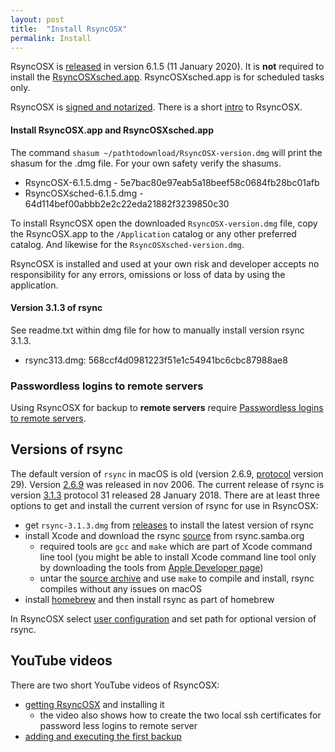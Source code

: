 ```yaml
---
layout: post
title:  "Install RsyncOSX"
permalink: Install
---
```

RsyncOSX is [released](https://github.com/rsyncOSX/RsyncOSX/releases/tag/v6.1.5) in version 6.1.5 (11 January 2020). It is **not** required to install the [RsyncOSXsched.app](https://github.com/rsyncOSX/RsyncOSXsched). RsyncOSXsched.app is for scheduled tasks only.

RsyncOSX is [signed and notarized](/Notarized). There is a short [intro](/Intro) to RsyncOSX.

#### Install RsyncOSX.app and  RsyncOSXsched.app

The command `shasum ~/pathtodownload/RsyncOSX-version.dmg` will print the shasum for the .dmg file. For your own safety verify the shasums.

- RsyncOSX-6.1.5.dmg - 5e7bac80e97eab5a18beef58c0684fb28bc01afb
-	RsyncOSXsched-6.1.5.dmg - 64d114bef00abbb2e2c22eda21882f3239850c30

To install RsyncOSX open the downloaded `RsyncOSX-version.dmg` file, copy the RsyncOSX.app to the `/Application` catalog or any other preferred catalog. And likewise for the `RsyncOSXsched-version.dmg`.

RsyncOSX is installed and used at your own risk and developer accepts no responsibility for any errors, omissions or loss of data by using the application.

#### Version 3.1.3 of rsync

See readme.txt within dmg file for how to manually install version rsync 3.1.3.

- rsync313.dmg: 568ccf4d0981223f51e1c54941bc6cbc87988ae8

### Passwordless logins to remote servers

Using RsyncOSX for backup to **remote servers** require [Passwordless logins to remote servers](/Remotelogins).

## Versions of rsync

The default version of `rsync` in macOS is old (version 2.6.9, [protocol](https://rsync.samba.org/how-rsync-works.html) version 29). Version [2.6.9](https://download.samba.org/pub/rsync/src/rsync-2.6.9-NEWS) was released in nov 2006. The current release of rsync is version [3.1.3](https://download.samba.org/pub/rsync/src/rsync-3.1.3-NEWS) protocol 31 released 28 January 2018. There are at least three options to get and install the current version of rsync for use in RsyncOSX:

- get `rsync-3.1.3.dmg` from [releases](https://github.com/rsyncOSX/RsyncOSX/releases) to install the latest version of rsync
- install Xcode and download the rsync [source](https://rsync.samba.org/) from rsync.samba.org
	- required tools are `gcc` and `make` which are part of Xcode command line tool (you might be able to install Xcode command line tool only by downloading the tools from [Apple Developer page](https://developer.apple.com/))
	- untar the [source archive](https://download.samba.org/pub/rsync/src/) and use `make` to compile and install, rsync compiles without any issues on macOS
- install [homebrew](https://en.wikipedia.org/wiki/Homebrew_(package_management_software)) and then install rsync as part of homebrew

In RsyncOSX select [user configuration](/UserConfiguration) and set path for optional version of rsync.

## YouTube videos

There are two short YouTube videos of RsyncOSX:

- [getting RsyncOSX](https://youtu.be/MrT8NzdF9dE) and installing it
  - the video also shows how to create the two local ssh certificates for password less logins to remote server
- [adding and executing the first backup](https://youtu.be/8oe1lKgiDx8)
